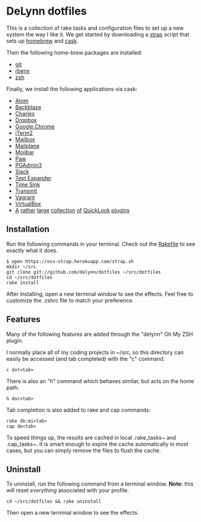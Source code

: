 # DeLynn dotfiles

This is a collection of rake tasks and configuration files to set up a new
system the way I like it. We get started by downloading a
[strap](https://github.com/mikemcquaid/strap) script that sets up
[homebrew](http://brew.sh) and [cask](http://caskroom.io).

Then the following home-brew packages are installed:

* [git](https://github.com/Homebrew/homebrew/blob/master/Library/Formula/git.rb)
* [rbenv](https://github.com/Homebrew/homebrew/blob/master/Library/Formula/rbenv.rb)
* [zsh](https://github.com/Homebrew/homebrew/blob/master/Library/Formula/zsh.rb)

Finally, we install the following applications via cask:

* [Atom](https://atom.io)
* [Backblaze](https://www.backblaze.com)
* [Charles](https://charlesproxy.com)
* [Dropbox](https://www.dropbox.com)
* [Google Chrome](https://www.google.com/chrome/)
* [iTerm2](http://iterm2.com)
* [Mailbox](https://www.mailboxapp.com)
* [Mailplane](http://mailplaneapp.com)
* [Mojibar](https://github.com/muan/mojibar)
* [Paw](https://luckymarmot.com)
* [PGAdmin3](http://www.pgadmin.org/download/)
* [Slack](https://slack.com/)
* [Text Expander](http://smilesoftware.com/TextExpander/index.html)
* [Time Sink](http://manytricks.com/timesink)
* [Transmit](https://panic.com/transmit/)
* [Vagrant](https://www.vagrantup.com/)
* [VirtualBox](https://www.virtualbox.org/wiki/Downloads)
* [A](http://macitbetter.com/BetterZip-Quick-Look-Generator/) [rather](https://code.google.com/p/qlcolorcode/) [large](https://github.com/Nyx0uf/qlImageSize) [collection](https://github.com/p2/quicklook-csv) [of](http://www.sagtau.com/quicklookjson.html) [QuickLook](https://github.com/toland/qlmarkdown) [plugins](https://github.com/whomwah/qlstephen)

## Installation

Run the following commands in your terminal. Check out the [Rakefile](https://github.com/delynn/dotfiles/blob/master/Rakefile) to see exactly what it does.

```terminal
$ open https://osx-strap.herokuapp.com/strap.sh
mkdir ~/src
git clone git://github.com/delynn/dotfiles ~/src/dotfiles
cd ~/src/dotfiles
rake install
```

After installing, open a new terminal window to see the effects. Feel free to customize the .zshrc file to match your preference.

## Features

Many of the following features are added through the "delynn" Oh My ZSH plugin.

I normally place all of my coding projects in ~/src, so this directory can easily
be accessed (and tab completed) with the "c" command.

```terminal
c dot<tab>
```

There is also an "h" command which behaves similar, but acts on the home path.

```terminal
h doc<tab>
```

Tab completion is also added to rake and cap commands:

```terminal
rake db:mi<tab>
cap de<tab>
```

To speed things up, the results are cached in local .rake_tasks~ and .cap_tasks~. It is smart enough to expire the cache automatically in most cases, but you can simply remove the files to flush the cache.

## Uninstall

To uninstall, run the following command from a terminal window. **Note:** this will reset _everything_ associated with your profile.

```terminal
cd ~/src/dotfiles && rake uninstall
```

Then open a new terminal window to see the effects.
